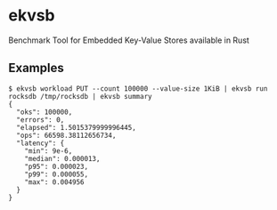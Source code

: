 ekvsb
=====

Benchmark Tool for Embedded Key-Value Stores available in Rust

Examples
--------

```console
$ ekvsb workload PUT --count 100000 --value-size 1KiB | ekvsb run rocksdb /tmp/rocksdb | ekvsb summary
{
  "oks": 100000,
  "errors": 0,
  "elapsed": 1.5015379999996445,
  "ops": 66598.38112656734,
  "latency": {
    "min": 9e-6,
    "median": 0.000013,
    "p95": 0.000023,
    "p99": 0.000055,
    "max": 0.004956
  }
}
```
